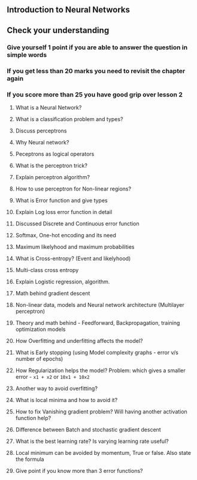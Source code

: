 ## Introduction to Neural Networks

## Check your understanding 
### Give yourself 1 point if you are able to answer the question in simple words
### If you get less than 20 marks you need to revisit the chapter again
### If you score more than 25 you have good grip over lesson 2
1. What is a Neural Network?

2. What is a classification problem and types?
3. Discuss perceptrons
4. Why Neural network?
5. Peceptrons as logical operators
6. What is the perceptron trick?
7. Explain perceptron algorithm?
8. How to use perceptron for Non-linear regions?
9. What is Error function and give types
10. Explain Log loss error function in detail
11. Discussed Discrete and Continuous error function
12. Softmax, One-hot encoding and its need
13. Maximum likelyhood and maximum probabilities
14. What is Cross-entropy? (Event and likelyhood)
15. Multi-class cross entropy
16. Explain Logistic regression, algorithm.
17. Math behind gradient descent
18. Non-linear data, models and Neural network architecture (Multilayer perceptron)
19. Theory and math behind - Feedforward, Backpropagation, training optimization models
20. How Overfitting and underfitting affects the model?
21. What is Early stopping (using Model complexity graphs - error v/s number of epochs)
22. How Regularization helps the model? Problem: which gives a smaller error - `x1 + x2` or `10x1 + 10x2`
23. Another way to avoid overfitting?
24. What is local minima and how to avoid it?
25. How to fix Vanishing gradient problem? Will having another activation function help?
26. Difference between Batch and stochastic gradient descent
27. What is the best learning rate? Is varying learning rate useful?
28. Local minimum can be avoided by momentum, True or false. Also state the formula
29. Give point if you know more than 3 error functions?
